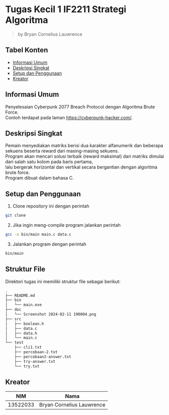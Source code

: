 # Tugas Kecil 1 IF2211 Strategi Algoritma
> by Bryan Cornelius Lauwrence

## Tabel Konten
* [Informasi Umum](#informasi-umum)
* [Deskripsi Singkat](#deskripsi-singkat)
* [Setup dan Penggunaan](#setup-dan-penggunaan)
* [Kreator](#kreator)

## Informasi Umum
Penyelesaian Cyberpunk 2077 Breach Protocol dengan Algoritma Brute Force.<br>
Contoh terdapat pada laman https://cyberpunk-hacker.com/.

## Deskripsi Singkat
Pemain menyediakan matriks berisi dua karakter alfanumerik dan beberapa sekuens beserta reward dari masing-masing sekuens.<br>
Program akan mencari solusi terbaik (reward maksimal) dari matriks dimulai dari salah satu kolom pada baris pertama,<br>lalu bergerak horizontal dan vertikal secara bergantian dengan algoritma brute force. <br>Program dibuat dalam bahasa C.

## Setup dan Penggunaan
1. Clone repository ini dengan perintah
```bash
git clone
```
2. Jika ingin meng-compile program jalankan perintah
```bash
gcc -o bin/main main.c data.c
```
3. Jalankan program dengan perintah
```bash
bin/main
```

## Struktur File
Direktori tugas ini memiliki struktur file sebagai berikut:
```bash
.
├── README.md
├── bin
│   └── main.exe
├── doc
│   └── Screenshot 2024-02-11 190004.png
├── src
│   ├── boolean.h
│   ├── data.c
│   ├── data.h
│   └── main.c
└── test
    ├── cli1.txt
    ├── percobaan-2.txt
    ├── percobaan2-answer.txt
    ├── try-answer.txt
    └── try.txt
```

## Kreator
| NIM | Nama |
|-----|------|
| 13522033 | Bryan Cornelius Lauwrence |